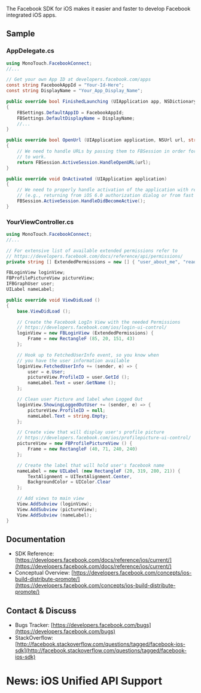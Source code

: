 The Facebook SDK for iOS makes it easier and faster to develop Facebook integrated iOS apps.

## Sample

### AppDelegate.cs

```csharp
using MonoTouch.FacebookConnect;
//...

// Get your own App ID at developers.facebook.com/apps
const string FacebookAppId = "Your-Id-Here";
const string DisplayName = "Your_App_Display_Name";

public override bool FinishedLaunching (UIApplication app, NSDictionary options)
{
	FBSettings.DefaultAppID = FacebookAppId;
	FBSettings.DefaultDisplayName = DisplayName;
	//...
}

public override bool OpenUrl (UIApplication application, NSUrl url, string sourceApplication, NSObject annotation)
{
	// We need to handle URLs by passing them to FBSession in order for SSO authentication
	// to work.
	return FBSession.ActiveSession.HandleOpenURL(url);
}

public override void OnActivated (UIApplication application)
{
	// We need to properly handle activation of the application with regards to SSO
	// (e.g., returning from iOS 6.0 authorization dialog or from fast app switching).
	FBSession.ActiveSession.HandleDidBecomeActive();
}

```

### YourViewController.cs

```csharp
using MonoTouch.FacebookConnect;
//...

// For extensive list of available extended permissions refer to 
// https://developers.facebook.com/docs/reference/api/permissions/
private string [] ExtendedPermissions = new [] { "user_about_me", "read_stream"};

FBLoginView loginView;
FBProfilePictureView pictureView;
IFBGraphUser user;
UILabel nameLabel;

public override void ViewDidLoad ()
{
	base.ViewDidLoad ();

	// Create the Facebook LogIn View with the needed Permissions
	// https://developers.facebook.com/ios/login-ui-control/
	loginView = new FBLoginView (ExtendedPermissions) {
		Frame = new RectangleF (85, 20, 151, 43)
	};

	// Hook up to FetchedUserInfo event, so you know when
	// you have the user information available
	loginView.FetchedUserInfo += (sender, e) => {
		user = e.User;
		pictureView.ProfileID = user.GetId ();
		nameLabel.Text = user.GetName ();
	};

	// Clean user Picture and label when Logged Out
	loginView.ShowingLoggedOutUser += (sender, e) => {
		pictureView.ProfileID = null;
		nameLabel.Text = string.Empty;
	};

	// Create view that will display user's profile picture
	// https://developers.facebook.com/ios/profilepicture-ui-control/
	pictureView = new FBProfilePictureView () {
		Frame = new RectangleF (40, 71, 240, 240)
	};

	// Create the label that will hold user's facebook name
	nameLabel = new UILabel (new RectangleF (20, 319, 280, 21)) {
		TextAlignment = UITextAlignment.Center,
		BackgroundColor = UIColor.Clear
	};

	// Add views to main view
	View.AddSubview (loginView);
	View.AddSubview (pictureView);
	View.AddSubview (nameLabel);
}

```


## Documentation

* SDK Reference: [https://developers.facebook.com/docs/reference/ios/current/](https://developers.facebook.com/docs/reference/ios/current/)
* Conceptual Overview: [https://developers.facebook.com/concepts/ios-build-distribute-promote/](https://developers.facebook.com/concepts/ios-build-distribute-promote/)

## Contact & Discuss

* Bugs Tracker: [https://developers.facebook.com/bugs](https://developers.facebook.com/bugs)
* StackOverflow: [http://facebook.stackoverflow.com/questions/tagged/facebook-ios-sdk](http://facebook.stackoverflow.com/questions/tagged/facebook-ios-sdk)

# News: iOS Unified API Support